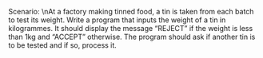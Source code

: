 Scenario: \nAt a factory making tinned food, a tin is taken from each batch to test its weight. Write a program that inputs the weight of a tin in kilogrammes. It should display the message “REJECT” if the weight is less than 1kg and “ACCEPT” otherwise. The program should ask if another tin is to be tested and if so, process it.
